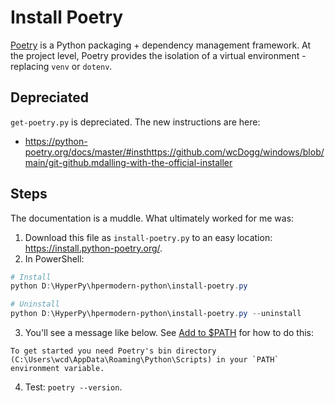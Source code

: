 # Install Poetry

[Poetry](https://python-poetry.org/) is a Python packaging + dependency management framework. At the project level, Poetry provides the isolation of a virtual environment - replacing `venv` or `dotenv`.

## Depreciated

`get-poetry.py` is depreciated. The new instructions are here:

- https://python-poetry.org/docs/master/#insthttps://github.com/wcDogg/windows/blob/main/git-github.mdalling-with-the-official-installer

## Steps

The documentation is a muddle. What ultimately worked for me was:

1. Download this file as `install-poetry.py` to an easy location: https://install.python-poetry.org/.
2. In PowerShell:

```powershell
# Install
python D:\HyperPy\hpermodern-python\install-poetry.py

# Uninstall
python D:\HyperPy\hpermodern-python\install-poetry.py --uninstall
```

3. You'll see a message like below. See [Add to $PATH](add-to-path.md) for how to do this:

```
To get started you need Poetry's bin directory (C:\Users\wcd\AppData\Roaming\Python\Scripts) in your `PATH` environment variable.
```

4. Test: `poetry --version`.
